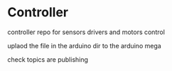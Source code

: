 # Controller
controller repo for sensors drivers and motors control

uplaod the file in the arduino dir to the arduino mega

check topics are publishing

